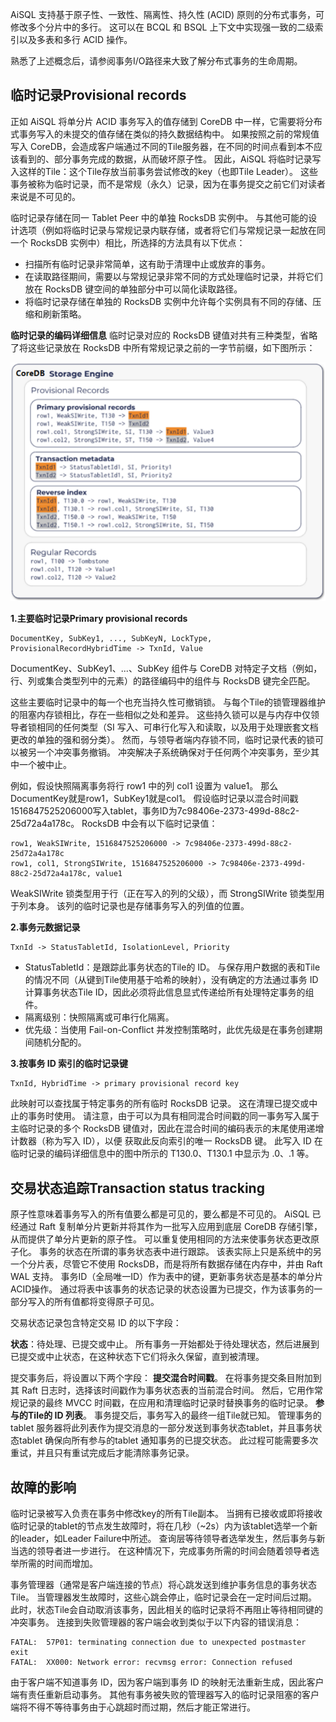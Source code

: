 AiSQL 支持基于原子性、一致性、隔离性、持久性 (ACID) 原则的分布式事务，可修改多个分片中的多行。 这可以在 BCQL 和 BSQL 上下文中实现强一致的二级索引以及多表和多行 ACID 操作。

熟悉了上述概念后，请参阅事务I/O路径来大致了解分布式事务的生命周期。

## **临时记录Provisional records**

正如 AiSQL 将单分片 ACID 事务写入的值存储到 CoreDB 中一样，它需要将分布式事务写入的未提交的值存储在类似的持久数据结构中。 如果按照之前的常规值写入 CoreDB，会造成客户端通过不同的Tile服务器，在不同的时间点看到本不应该看到的、部分事务完成的数据，从而破坏原子性。 因此，AiSQL 将临时记录写入这样的Tile：这个Tile存放当前事务尝试修改的key（也即Tile Leader）。 这些事务被称为临时记录，而不是常规（永久）记录，因为在事务提交之前它们对读者来说是不可见的。

临时记录存储在同一 Tablet Peer 中的单独 RocksDB 实例中。 与其他可能的设计选项（例如将临时记录与常规记录内联存储，或者将它们与常规记录一起放在同一个 RocksDB 实例中）相比，所选择的方法具有以下优点：

* 扫描所有临时记录非常简单，这有助于清理中止或放弃的事务。
* 在读取路径期间，需要以与常规记录非常不同的方式处理临时记录，并将它们放在 RocksDB 键空间的单独部分中可以简化读取路径。
* 将临时记录存储在单独的 RocksDB 实例中允许每个实例具有不同的存储、压缩和刷新策略。

**临时记录的编码详细信息**
临时记录对应的 RocksDB 键值对共有三种类型，省略了将这些记录放在 RocksDB 中所有常规记录之前的一字节前缀，如下图所示：

![](../../assets/chapter9/16.png)


**1.主要临时记录Primary provisional records**

```
DocumentKey, SubKey1, ..., SubKeyN, LockType, ProvisionalRecordHybridTime -> TxnId, Value
```

DocumentKey、SubKey1、...、SubKey 组件与 CoreDB 对特定子文档（例如，行、列或集合类型列中的元素）的路径编码中的组件与 RocksDB 键完全匹配。

这些主要临时记录中的每一个也充当持久性可撤销锁。 与每个Tile的锁管理器维护的阻塞内存锁相比，存在一些相似之处和差异。 这些持久锁可以是与内存中仅领导者锁相同的任何类型（SI 写入、可串行化写入和读取，以及用于处理嵌套文档更改的单独的强和弱分类）。 然而，与领导者端内存锁不同，临时记录代表的锁可以被另一个冲突事务撤销。 冲突解决子系统确保对于任何两个冲突事务，至少其中一个被中止。

例如，假设快照隔离事务将行 row1 中的列 col1 设置为 value1。 那么DocumentKey就是row1，SubKey1就是col1。 假设临时记录以混合时间戳1516847525206000写入tablet，事务ID为7c98406e-2373-499d-88c2-25d72a4a178c。 RocksDB 中会有以下临时记录值：

```
row1, WeakSIWrite, 1516847525206000 -> 7c98406e-2373-499d-88c2-25d72a4a178c
row1, col1, StrongSIWrite, 1516847525206000 -> 7c98406e-2373-499d-88c2-25d72a4a178c, value1
```

WeakSIWrite 锁类型用于行（正在写入的列的父级），而 StrongSIWrite 锁类型用于列本身。 该列的临时记录也是存储事务写入的列值的位置。

**2.事务元数据记录**

```
TxnId -> StatusTabletId, IsolationLevel, Priority
```

* StatusTabletId：是跟踪此事务状态的Tile的 ID。 与保存用户数据的表和Tile的情况不同（从键到Tile使用基于哈希的映射），没有确定的方法通过事务 ID 计算事务状态Tile  ID，因此必须将此信息显式传递给所有处理特定事务的组件。
* 隔离级别：快照隔离或可串行化隔离。
* 优先级：当使用 Fail-on-Conflict 并发控制策略时，此优先级是在事务创建期间随机分配的。

**3.按事务 ID 索引的临时记录键**

```
TxnId, HybridTime -> primary provisional record key
```

此映射可以查找属于特定事务的所有临时 RocksDB 记录。 这在清理已提交或中止的事务时使用。 请注意，由于可以为具有相同混合时间戳的同一事务写入属于主临时记录的多个 RocksDB 键值对，因此在混合时间的编码表示的末尾使用递增计数器（称为写入 ID），以便 获取此反向索引的唯一 RocksDB 键。 此写入 ID 在临时记录的编码详细信息中的图中所示的 T130.0、T130.1 中显示为 .0、.1 等。

## **交易状态追踪Transaction status tracking**

原子性意味着事务写入的所有值要么都是可见的，要么都是不可见的。 AiSQL 已经通过 Raft 复制单分片更新并将其作为一批写入应用到底层 CoreDB 存储引擎，从而提供了单分片更新的原子性。 可以重复使用相同的方法来使事务状态更改原子化。 事务的状态在所谓的事务状态表中进行跟踪。 该表实际上只是系统中的另一个分片表，尽管它不使用 RocksDB，而是将所有数据存储在内存中，并由 Raft WAL 支持。 事务ID（全局唯一ID）作为表中的键，更新事务状态是基本的单分片ACID操作。 通过将表中该事务的状态记录的状态设置为已提交，作为该事务的一部分写入的所有值都将变得原子可见。

交易状态记录包含特定交易 ID 的以下字段：

**状态**：待处理、已提交或中止。 所有事务一开始都处于待处理状态，然后进展到已提交或中止状态，在这种状态下它们将永久保留，直到被清理。

提交事务后，将设置以下两个字段：
**提交混合时间戳**。 在将事务提交条目附加到其 Raft 日志时，选择该时间戳作为事务状态表的当前混合时间。 然后，它用作常规记录的最终 MVCC 时间戳，在应用和清理临时记录时替换事务的临时记录。
**参与的Tile的 ID 列表**。 事务提交后，事务写入的最终一组Tile就已知。 管理事务的tablet 服务器将此列表作为提交消息的一部分发送到事务状态tablet，并且事务状态tablet 确保向所有参与的tablet 通知事务的已提交状态。 此过程可能需要多次重试，并且只有重试完成后才能清除事务记录。

## **故障的影响**

临时记录被写入负责在事务中修改key的所有Tile副本。 当拥有已接收或即将接收临时记录的tablet的节点发生故障时，将在几秒（~2s）内为该tablet选举一个新的leader，如Leader Failure中所述。 查询层等待领导者选举发生，然后事务与新当选的领导者进一步进行。 在这种情况下，完成事务所需的时间会随着领导者选举所需的时间而增加。

事务管理器（通常是客户端连接的节点）将心跳发送到维护事务信息的事务状态Tile。 当管理器发生故障时，这些心跳会停止，临时记录会在一定时间后过期。 此时，状态Tile会自动取消该事务，因此相关的临时记录将不再阻止等待相同键的冲突事务。 连接到失败管理器的客户端会收到类似于以下内容的错误消息：

```
FATAL:  57P01: terminating connection due to unexpected postmaster exit
FATAL:  XX000: Network error: recvmsg error: Connection refused
```

由于客户端不知道事务 ID，因为客户端到事务 ID 的映射无法重新生成，因此客户端有责任重新启动事务。 其他有事务被失败的管理器写入的临时记录阻塞的客户端将不得不等待事务由于心跳超时而过期，然后才能正常进行。

